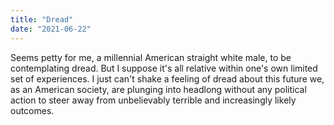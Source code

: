 ```yaml
---
title: "Dread"
date: "2021-06-22"
---
```


Seems petty for me, a millennial American straight white male, to be contemplating dread. But I suppose it's all relative within one's own limited set of experiences. I just can't shake a feeling of dread about this future we, as an American society, are plunging into headlong without any political action to steer away from unbelievably terrible and increasingly likely outcomes.
